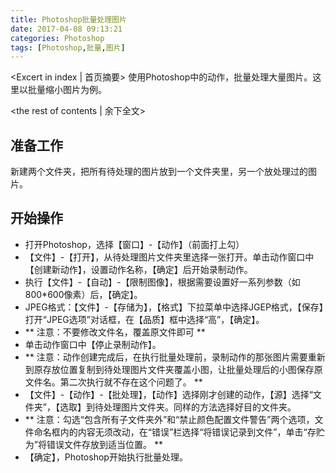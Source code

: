 ```yaml
---
title: Photoshop批量处理图片
date: 2017-04-08 09:13:21
categories: Photoshop
tags: [Photoshop,批量,图片]
---
```


<Excert in index | 首页摘要>
使用Photoshop中的动作，批量处理大量图片。这里以批量缩小图片为例。
<!-- more -->
<the rest of contents | 余下全文>

## 准备工作

新建两个文件夹，把所有待处理的图片放到一个文件夹里，另一个放处理过的图片。

## 开始操作

- 打开Photoshop，选择【窗口】-【动作】（前面打上勾）
- 【文件】-【打开】，从待处理图片文件夹里选择一张打开。单击动作窗口中【创建新动作】，设置动作名称，【确定】后开始录制动作。
- 执行【文件】-【自动】-【限制图像】，根据需要设置好一系列参数（如800*600像素）后，【确定】。
- JPEG格式：【文件】-【存储为】，【格式】下拉菜单中选择JGEP格式，【保存】打开“JPEG选项”对话框，在【品质】框中选择“高”，【确定】。
- ** 注意：不要修改文件名，覆盖原文件即可 **
- 单击动作窗口中【停止录制动作】。
- ** 注意：动作创建完成后，在执行批量处理前，录制动作的那张图片需要重新到原存放位置复制到待处理图片文件夹覆盖小图，让批量处理后的小图保存原文件名。第二次执行就不存在这个问题了。 **
- 【文件】-【动作】-【批处理】，【动作】选择刚才创建的动作，【源】选择“文件夹”，【选取】到待处理图片文件夹。同样的方法选择好目的文件夹。
- ** 注意：勾选“包含所有子文件夹外”和“禁止颜色配置文件警告”两个选项，文件命名框内的内容无须改动，在“错误”栏选择“将错误记录到文件”，单击“存贮为”将错误文件存放到适当位置。 **
- 【确定】，Photoshop开始执行批量处理。
